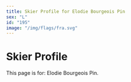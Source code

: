 ```yaml
---
title: Skier Profile for Elodie Bourgeois Pin
sex: "L"
id: "195"
image: "/img/flags/fra.svg" 
---
```


# Skier Profile

This page is for: Elodie Bourgeois Pin.
    